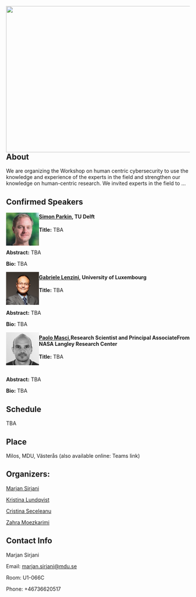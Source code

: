 

<!--
<img src="./HCC2023-2.png" align="left" height="400" width="1024" >

<img src="./HCC2023-3.png" align="left" height="400" width="1024" >
-->

<img src="./HCC2023-4.png" align="left" height="400" width="1024" >

<!-- <a href="url"><img src="./IMG_0898.jpg" align="left" height="48" width="48" opacity="0.5";></a> -->





<!--
# HCC2023

**Workshop on Human Centric Cybersecurity HCC2023**

**[Mälardalen University](https://www.mdu.se/en/malardalen-university), Västerås, Sweden**

**August 24th, 2023**
-->

## About

We are organizing the Workshop on human centric cybersecurity to use the knowledge and experience of the experts in the field and strengthen our knowledge on human-centric research. 
We invited experts in the field to …

## Confirmed Speakers
<!-- FIXME Check the links -->
<!-- <a href="https://www.tudelft.nl/staff/s.e.parkin/?cHash=ef8a6923cb175152ae46a2749ee95259" style="color: black; text-decoration: underline;text-decoration-style: dotted;">Simon Parkin, TU Delft</a> -->

<img src="./SimonParkin.jpeg" align="left" height="90" width="90" >

#### [Simon Parkin](https://www.tudelft.nl/staff/s.e.parkin/?cHash=ef8a6923cb175152ae46a2749ee95259), TU Delft 
**Title:** TBA

<br /> 

**Abstract:** TBA

**Bio:** TBA


<img src="./Gabriele-Lenzini.png" align="left" height="90" width="90" >

#### [Gabriele Lenzini](), University of Luxembourg
**Title:** TBA

<br /> 

**Abstract:** TBA

**Bio:** TBA


<img src="./PaoloMasci.jpeg" align="left" height="90" width="90" >

#### [Paolo Masci](https://www.nianet.org/directory/research-staff/paolo-masci/),Research Scientist and Principal AssociateFrom NASA Langley Research Center
**Title:** TBA

<br /> 

**Abstract:** TBA

**Bio:** TBA



## Schedule
TBA

## Place
<!-- FIXME Insert teams link -->
Milos, MDU, Västerås (also available online: Teams link)



## Organizers:
[Marjan Sirjani](http://www.es.mdu.se/staff/3242-Marjan_Sirjani)

[Kristina Lundqvist](http://www.es.mdu.se/staff/180-Kristina_Lundqvist)

[Cristina Seceleanu](http://www.es.mdu.se/staff/173-Cristina_Seceleanu)

[Zahra Moezkarimi](https://www.mdu.se/staff?id=zmi01)


## Contact Info
Marjan Sirjani

Email: marjan.sirjani@mdu.se

Room: U1-066C

Phone: +46736620517

